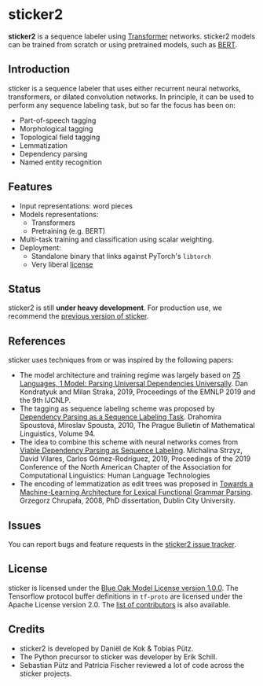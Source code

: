 # sticker2

**sticker2** is a sequence labeler using
[Transformer](https://arxiv.org/abs/1706.03762) networks. sticker2
models can be trained from scratch or using pretrained models, such as
[BERT](https://arxiv.org/abs/1810.04805v2).

## Introduction

sticker is a sequence labeler that uses either recurrent neural
networks, transformers, or dilated convolution networks. In principle,
it can be used to perform any sequence labeling task, but so far the
focus has been on:

* Part-of-speech tagging
* Morphological tagging
* Topological field tagging
* Lemmatization
* Dependency parsing
* Named entity recognition

## Features

* Input representations: word pieces
* Models representations:
  * Transformers
  * Pretraining (e.g. BERT)
* Multi-task training and classification using scalar weighting.
* Deployment:
  * Standalone binary that links against PyTorch's `libtorch`
  * Very liberal [license](LICENSE.md)

## Status

sticker2 is still **under heavy development**. For production use, we
recommend the [previous version of
sticker](https://github.com/stickeritis/sticker).

## References

sticker uses techniques from or was inspired by the following papers:


* The model architecture and training regime was largely based on [75
  Languages, 1 Model: Parsing Universal Dependencies
  Universally](https://www.aclweb.org/anthology/D19-1279.pdf).  Dan
  Kondratyuk and Milan Straka, 2019, Proceedings of the EMNLP 2019 and
  the 9th IJCNLP.
* The tagging as sequence labeling scheme was proposed by [Dependency
  Parsing as a Sequence Labeling
  Task](https://www.degruyter.com/downloadpdf/j/pralin.2010.94.issue--1/v10108-010-0017-3/v10108-010-0017-3.pdf). Drahomíra
  Spoustová, Miroslav Spousta, 2010, The Prague Bulletin of
  Mathematical Linguistics, Volume 94.
* The idea to combine this scheme with neural networks comes from
  [Viable Dependency Parsing as Sequence
  Labeling](https://www.aclweb.org/anthology/papers/N/N19/N19-1077/). Michalina
  Strzyz, David Vilares, Carlos Gómez-Rodríguez, 2019, Proceedings of
  the 2019 Conference of the North American Chapter of the Association
  for Computational Linguistics: Human Language Technologies
* The encoding of lemmatization as edit trees was proposed in [Towards
  a Machine-Learning Architecture for Lexical Functional Grammar
  Parsing](http://grzegorz.chrupala.me/papers/phd-single.pdf).
  Grzegorz Chrupała, 2008, PhD dissertation, Dublin City University.


## Issues

You can report bugs and feature requests in the [sticker2 issue
tracker](https://github.com/stickeritis/sticker2/issues).

## License

sticker is licensed under the [Blue Oak Model License version
1.0.0](LICENSE.md). The Tensorflow protocol buffer definitions in
`tf-proto` are licensed under the Apache License version 2.0. The
[list of contributors](CONTRIBUTORS) is also available.

## Credits

* sticker2 is developed by Daniël de Kok & Tobias Pütz.
* The Python precursor to sticker was developer by Erik Schill.
* Sebastian Pütz and Patricia Fischer reviewed a lot of code across
  the sticker projects.
